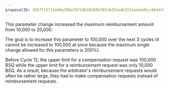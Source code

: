 ```yaml
---
proposalID: 3057f12f13e68a300a70739b39289b785c6d52a4b3332adaad4cc9044fe6bc5e
---
```


This parameter change increased the maximum reimbursement amount from 10,000 to 20,000. 

The goal is to increase this parameter to 100,000 over the next 3 cycles (it cannot be increased to 100,000 at once because the maximum single change allowed for this parameters is 200%).

Before Cycle 12, the upper limit for a compensation request was 100,000 BSQ while the upper limit for a reimbursement request was only 10,000 BSQ. As a result, because the arbitrator's reimbursement requests would often be rather large, they had to make compensation requests instead of reimbursement requests.
